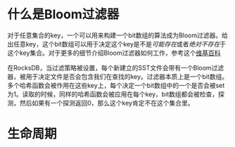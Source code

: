 # 什么是Bloom过滤器

对于任意集合的key，一个可以用来构建一个bit数组的算法成为Bloom过滤器。给出任意key，这个bit数组可以用于决定这个key是不是*可能存在*或者*绝对不存在*于这个key集合。对于更多的细节介绍Bloom过滤器如何工作，参考这个[维基百科](http://en.wikipedia.org/wiki/Bloom_filter)

在RocksDB，当过滤策略被设置，每个新建立的SST文件会带有一个Bloom过滤器，被用于决定文件是否会包含我们在查找的key。过滤器本质上是一个bit数组。多个哈希函数会被作用在这些key上，每个决定一个bit数组中的一个是否会被set为1。读取的时候，同样的哈希函数会被应用在每个key，bit数组都会被检查，探测，然后如果有一个探测返回0，那么这个key肯定不在这个集合里。

# 生命周期

